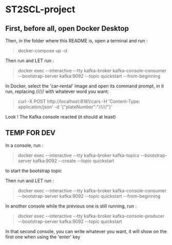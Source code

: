# ST2SCL-project

## First, before all, open Docker Desktop

Then, in the folder where this README is, open a terminal and run :
  > docker-compose up -d

Then run and LET run :
  > docker exec --interactive --tty kafka-broker kafka-console-consumer --bootstrap-server kafka:9092 --topic quickstart --from-beginning

In Docker, select the 'car-rental' image and open its command prompt, in it run, replacing ///// with whatever word you want:
  > curl -X POST http://localhost:8181/cars -H 'Content-Type: application/json' -d '{"plateNumber":"/////"}'

Look ! The Kafka console reacted (it should at least)



## TEMP FOR DEV

In a console, run :
  > docker exec --interactive --tty kafka-broker kafka-topics --bootstrap-server kafka:9092 --create --topic quickstart

to start the bootstrap topic

Then run and LET run :
  > docker exec --interactive --tty kafka-broker kafka-console-consumer --bootstrap-server kafka:9092 --topic quickstart --from-beginning

In another console while the previous one is still running, run :
  > docker exec --interactive --tty kafka-broker kafka-console-producer --bootstrap-server kafka:9092 --topic quickstart

In that second console, you can write whatever you want, it will show on the first one when using the 'enter' key
